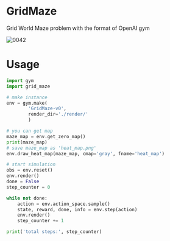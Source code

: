 # GridMaze
Grid World Maze problem with the format of OpenAI gym

![0042](https://user-images.githubusercontent.com/56115620/143460416-af1f33d8-0b06-41cd-80e1-c6db56e16910.png)

# Usage

```python
import gym
import grid_maze

# make instance
env = gym.make(
        'GridMaze-v0',
        render_dir='./render/'
        )

# you can get map
maze_map = env.get_zero_map()
print(maze_map)
# save maze_map as 'heat_map.png'
env.draw_heat_map(maze_map, cmap='gray', fname='heat_map')

# start simulation
obs = env.reset()
env.render()
done = False
step_counter = 0

while not done:
    action = env.action_space.sample()
    state, reward, done, info = env.step(action)
    env.render()
    step_counter += 1

print('total steps:', step_counter)
```

